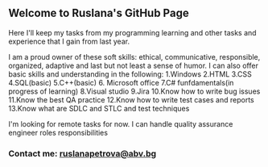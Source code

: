 ## Welcome to Ruslana's GitHub Page


Here I'll keep my tasks from my programming learning and other tasks and experience that I gain from last year.

I am a proud owner of these soft skills: ethical, communicative, responsible, organized, adaptive and last but not least a sense of humor.
I can also offer basic skills and understanding in the following:
1.Windows
2.HTML
3.CSS
4.SQL(basic)
5.C++(basic)
6. Microsoft office
7.C# funfdamentals(in progress of learning)
8.Visual studio
9.Jira
10.Know how to write bug issues
11.Know the best QA practice
12.Know how to write test cases and reports
13.Know what are SDLC and STLC and test techniques




I'm looking for remote tasks for now.
I can handle quality assurance engineer roles responsibilities 

### Contact me: ruslanapetrova@abv.bg


